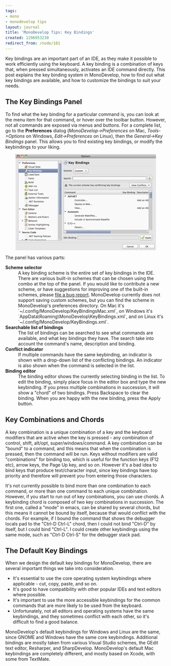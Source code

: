 ```yaml
---
tags:
- mono
- monodevelop tips
layout: journal
title: 'MonoDevelop Tips: Key Bindings'
created: 1296953230
redirect_from: /node/181
---
```

Key bindings are an important part of an IDE, as they make it possible to work efficiently using the keyboard. A key binding is a combination of keys that, when pressed simultaneously, activates an IDE command directly. This post explains the key binding system in MonoDevelop, how to find out what key bindings are available, and how to customize the bindings to suit your needs.<!--break-->

## The Key Bindings Panel

To find what the key binding for a particular command is, you can look at the menu item for that command, or hover over the toolbar button. However, not all commands are exposed via menus and buttons. For a complete list, go to the <strong>Preferences</strong> dialog (_MonoDevelop->Preferences_ on Mac, _Tools->Options_ on Windows, _Edit->Preferences_ on Linux), then the _General->Key Bindings_ panel. This allows you to find existing key bindings, or modify the keybindings to your liking.

<a href="/files/images/md-tips/keybindings-panel.png" rel="lightbox[md_tips_keybindings]" title="The key bindings panel in MonoDevelop"><img src="/files/images/md-tips/t/keybindings-panel.png" alt="The key bindings panel in MonoDevelop" style="max-width:98%; display:block;margin-left:auto;margin-right:auto;" /></a>

The panel has various parts:

<dl>
<dt><strong>Scheme selector</strong></dt>
<dd>
A key binding scheme is the entire set of key bindings in the IDE. There are various built-in schemes that can be chosen using the combo at the top of the panel. If you would like to contribute a new scheme, or have suggestions for improving one of the built-in schemes, please <a href="http://monodevelop.com/Developers/Reporting_Bugs">file a bug report</a>. MonoDevelop currently does not support saving custom schemes, but you can find the scheme in MonoDevelop's preferences directory. On Mac it's `~/.config/MonoDevelop/KeyBindingsMac.xml`, on Windows it's `AppData\Roaming\MonoDevelop\KeyBindings.xml`, and on Linux it's `~/.config/MonoDevelop/KeyBindings.xml`.
</dd>
<dt><strong>Searchable list of bindings</strong></dt>
<dd>
The list of bindings can be searched to see what commands are available, and what key bindings they have. The search take into account the command's name, description and binding.
</dd>
<dt><strong>Conflict indicator</strong></dt>
<dd>
If multiple commands have the same keybinding, an indicator is shown with a drop-down list of the conflicting bindings. An indicator is also shown when the command is selected in the list.
</dd>
<dt><strong>Binding editor</strong></dt>
<dd>
The binding editor shows the currently selecting binding in the list. To edit the binding, simply place focus in the editor box and type the new keybinding. If you press multiple combinations in succession, it will show a "chord" of two bindings. Press Backspace to clear the binding. When you are happy with the new binding, press the Apply button.
</dd>
</dl>

## Key Combinations and Chords

A key combination is a unique combination of a key and the keyboard modifiers that are active when the key is pressed - any combination of control, shift, alt/opt, super/windows/command. A key combination can be "bound" to a command, and this means that when the combination is pressed, then the command will be run. Keys without modifiers are valid "combinations" for binding too, which is useful for the function keys (F12 etc), arrow keys, the Page Up key, and so on. However it's a bad idea to bind keys that produce text/character input, since key bindings have top priority and therefore will prevent you from entering those characters.

It's not currently possible to bind more than one combination to each command, or more than one command to each unique combination. However, if you start to run out of key combinations, you can use chords. A keybinding chord is composed of two key combinations in succession. The first one, called a "mode" in emacs, can be shared by several chords, but this means it cannot be bound by itself, because that would conflict with the chords. For example, if I bound the command that shows the debugger locals pad to the "Ctrl-D Ctrl-L" chord, then I could not bind "Ctrl-D" by itself, but I could bind "Ctrl-L".  I could create other keybindings using the same mode, such as "Ctrl-D Ctrl-S" for the debugger stack pad.

## The Default Key Bindings

When we design the default key bindings for MonoDevelop, there are several important things we take into consideration.

* It's essential to use the core operating system keybindings where applicable - cut, copy, paste, and so on.
* It's good to have compatibility with other popular IDEs and text editors where possible.
* It's important to use the more accessible keybindings for the common commands that are more likely to be used from the keyboard.
* Unfortunately, not all editors and operating systems have the same keybindings, and they sometimes conflict with each other, so it's difficult to find a good balance.

MonoDevelop's default keybindings for Windows and Linux are the same, since GNOME and Windows have the same core keybindings. Additional bindings are mostly taken from various Visual Studio schemes, the GEdit text editor, Resharper, and SharpDevelop. MonoDevelop's default Mac keybindings are completely different, and mostly based on Xcode, with some from TextMate.
